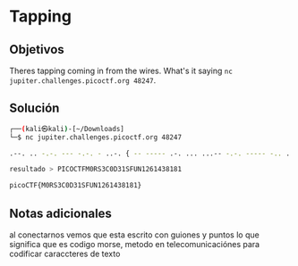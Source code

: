 # Tapping

## Objetivos
Theres tapping coming in from the wires. What's it saying `nc jupiter.challenges.picoctf.org 48247`.


## Solución 
```bash
┌──(kali㉿kali)-[~/Downloads]
└─$ nc jupiter.challenges.picoctf.org 48247

.--. .. -.-. --- -.-. - ..-. { -- ----- .-. ... ...-- -.-. ----- -.. ...-- .---- ... ..-. ..- -. .---- ..--- -.... .---- ....- ...-- ---.. .---- ---.. .---- }    

resultado > PICOCTFM0RS3C0D31SFUN1261438181

picoCTF{M0RS3C0D31SFUN1261438181}
```

## Notas adicionales 

al conectarnos vemos que esta escrito con guiones y puntos lo que significa que es codigo morse, metodo en telecomunicaciónes para codificar caraccteres de texto 